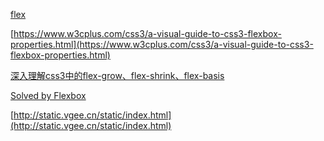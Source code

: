 
[flex](http://static.vgee.cn/static/index.html ':include :type=iframe width=100% height=16200')

<vuep template="#example"></vuep>

<script v-pre type="text/x-template" id="example">
  <style>
  .container{
  display:flex;
  width:500px;
  background-color:silver;
}
.container div{
  height:100px;
  line-height:100px;
  text-align:center;
}
.item1{
  background-color:#94a04a;
  flex-basis:auto;/*默认为auto,auto与实际内容有关,设置为非0,按flex-grow填充剩余空间的时候，占据的空间要多加上flex-basis的数值，设为auto，占据的空间要多加上“多出的内容”。如果内容多出占用的空间，则会撑开当前项目，其它项目被压缩*/
  flex-grow:1;
}
.item2{
  background-color:#56b8ef;
  flex-grow:1;
  flex-basis:100px;
  flex-shrink:8;/*flex容器宽度不够时，被压缩的系数，数值越大被压缩越多*/
}
.item3{
  background-color:#48b38a;
  flex-grow:1;
  flex-basis:100px;
  flex-shrink:1;
}
</style>
<template>
	<div class="container">
    <div class="item1">1多出的内容多出的内容多出的内容多出的内容多出</div>
    <div class="item2">2</div>
    <div class="item3">3</div>
  </div>
</template>

  <script>
    module.exports = {
      data: function () {
        return { name: 'Vue' }
      }
    }
</script>
</script>

[https://www.w3cplus.com/css3/a-visual-guide-to-css3-flexbox-properties.html](https://www.w3cplus.com/css3/a-visual-guide-to-css3-flexbox-properties.html)

[深入理解css3中的flex-grow、flex-shrink、flex-basis](https://www.cnblogs.com/ghfjj/p/6529733.html)

[Solved by Flexbox](https://magic-akari.github.io/solved-by-flexbox/)

[http://static.vgee.cn/static/index.html](http://static.vgee.cn/static/index.html)